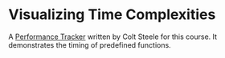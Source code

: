 # Visualizing Time Complexities

A [Performance Tracker](https://rithmschool.github.io/function-timer-demo/) written by Colt Steele for this course. It demonstrates the timing of predefined functions.
